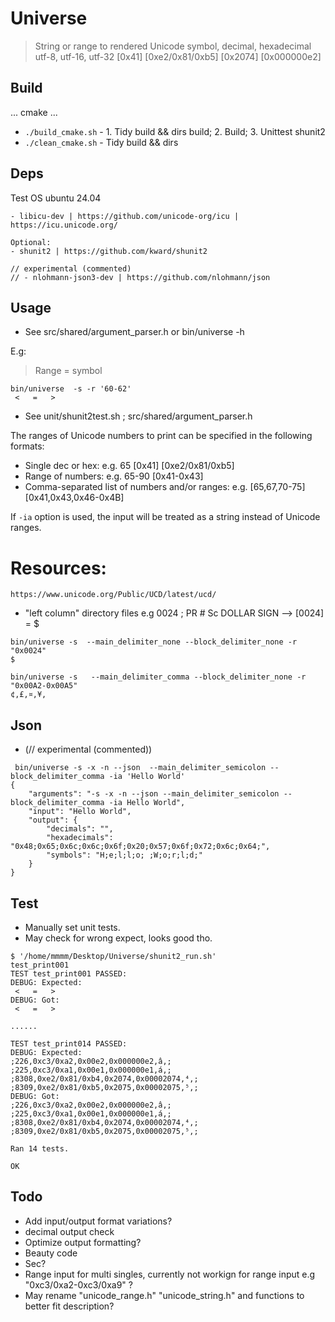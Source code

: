 # Universe

> String or range to rendered Unicode symbol, decimal, hexadecimal utf-8, utf-16, utf-32 [0x41] [0xe2/0x81/0xb5] [0x2074] [0x000000e2]


## Build

... cmake ...
- ```./build_cmake.sh``` - 1. Tidy build && dirs build; 2. Build; 3. Unittest shunit2
- ```./clean_cmake.sh``` - Tidy build && dirs


## Deps

Test OS ubuntu 24.04
```
- libicu-dev | https://github.com/unicode-org/icu | https://icu.unicode.org/

Optional:
- shunit2 | https://github.com/kward/shunit2

// experimental (commented)
// - nlohmann-json3-dev | https://github.com/nlohmann/json
```


## Usage

- See src/shared/argument_parser.h or bin/universe -h

E.g:
> Range = symbol
```
bin/universe  -s -r '60-62'
 <   =   >  
```
- See unit/shunit2test.sh ; src/shared/argument_parser.h


The ranges of Unicode numbers to print can be specified in the following formats:

- Single dec or hex: e.g. 65 [0x41] [0xe2/0x81/0xb5]
- Range of numbers: e.g. 65-90 [0x41-0x43]
- Comma-separated list of numbers and/or ranges: e.g. [65,67,70-75] [0x41,0x43,0x46-0x4B]


If `-ia` option is used, the input will be treated as a string instead of Unicode ranges.


# Resources:
`https://www.unicode.org/Public/UCD/latest/ucd/`

- "left column" directory files e.g 0024 ; PR # Sc DOLLAR SIGN --> [0024] = $
```
bin/universe -s  --main_delimiter_none --block_delimiter_none -r "0x0024"
$ 
```
```
bin/universe -s   --main_delimiter_comma --block_delimiter_none -r "0x00A2-0x00A5"
¢,£,¤,¥, 
```


## Json
-  (// experimental (commented))
```
 bin/universe -s -x -n --json  --main_delimiter_semicolon --block_delimiter_comma -ia 'Hello World'
{
    "arguments": "-s -x -n --json --main_delimiter_semicolon --block_delimiter_comma -ia Hello World",
    "input": "Hello World",
    "output": {
        "decimals": "",
        "hexadecimals": "0x48;0x65;0x6c;0x6c;0x6f;0x20;0x57;0x6f;0x72;0x6c;0x64;",
        "symbols": "H;e;l;l;o; ;W;o;r;l;d;"
    }
}
```


## Test

- Manually set unit tests.
- May check for wrong expect, looks good tho.

```
$ '/home/mmmm/Desktop/Universe/shunit2_run.sh' 
test_print001
TEST test_print001 PASSED: 
DEBUG: Expected:
 <   =   >   
DEBUG: Got:
 <   =   >   

......

TEST test_print014 PASSED: 
DEBUG: Expected:
;226,0xc3/0xa2,0x00e2,0x000000e2,â,;
;225,0xc3/0xa1,0x00e1,0x000000e1,á,;
;8308,0xe2/0x81/0xb4,0x2074,0x00002074,⁴,;
;8309,0xe2/0x81/0xb5,0x2075,0x00002075,⁵,;
DEBUG: Got:
;226,0xc3/0xa2,0x00e2,0x000000e2,â,;
;225,0xc3/0xa1,0x00e1,0x000000e1,á,;
;8308,0xe2/0x81/0xb4,0x2074,0x00002074,⁴,;
;8309,0xe2/0x81/0xb5,0x2075,0x00002075,⁵,;

Ran 14 tests.

OK
```


## Todo

- Add input/output format variations?
- decimal output check
- Optimize output formatting?
- Beauty code
- Sec?
- Range input for multi singles, currently not workign for range input e.g "0xc3/0xa2-0xc3/0xa9" ?
- May rename "unicode_range.h" "unicode_string.h" and functions to better fit description?
